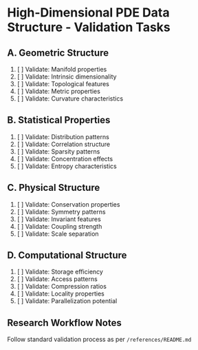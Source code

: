 # High-Dimensional PDE Data Structure - Validation Tasks

## A. Geometric Structure
1. [ ] Validate: Manifold properties
2. [ ] Validate: Intrinsic dimensionality
3. [ ] Validate: Topological features
4. [ ] Validate: Metric properties
5. [ ] Validate: Curvature characteristics

## B. Statistical Properties
1. [ ] Validate: Distribution patterns
2. [ ] Validate: Correlation structure
3. [ ] Validate: Sparsity patterns
4. [ ] Validate: Concentration effects
5. [ ] Validate: Entropy characteristics

## C. Physical Structure
1. [ ] Validate: Conservation properties
2. [ ] Validate: Symmetry patterns
3. [ ] Validate: Invariant features
4. [ ] Validate: Coupling strength
5. [ ] Validate: Scale separation

## D. Computational Structure
1. [ ] Validate: Storage efficiency
2. [ ] Validate: Access patterns
3. [ ] Validate: Compression ratios
4. [ ] Validate: Locality properties
5. [ ] Validate: Parallelization potential

## Research Workflow Notes
Follow standard validation process as per `/references/README.md`
